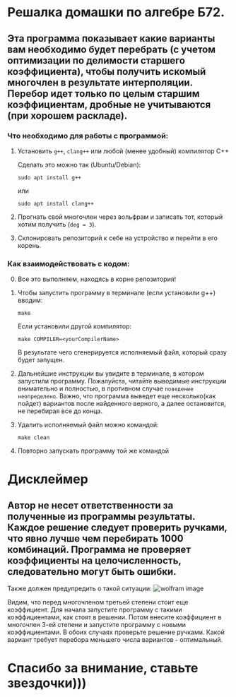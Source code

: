 # Решалка домашки по алгебре Б72.
## Эта программа показывает какие варианты вам необходимо будет перебрать (с учетом оптимизации по делимости старшего коэффициента), чтобы получить искомый многочлен в результате интерполяции. Перебор идет только по целым старшим коэффициентам, дробные не учитываются (при хорошем раскладе).

###  Что необходимо для работы с программой:

1. Установить `g++`, ``clang++`` или любой (менее удобный) компилятор C++
	
 	Сделать это можно так (Ubuntu/Debian):
	```
	sudo apt install g++
	```
	или
	```
	sudo apt install clang++
	```
2. Прогнать свой многочлен через вольфрам и записать тот, который хотим получить (``deg = 3``).
3. Склонировать репозиторий к себе на устройство и перейти в его корень.


### Как взаимодействовать с кодом:
0. Все это выполняем, находясь в корне репозитория!
1. Чтобы запустить программу в терминале (если установили g++) вводим:

	```
	make
	```
 	Если установили другой компилятор:

	```
	make COMPILER=<yourCompilerName>

	```
 

	В результате чего сгенерируется исполняемый файл, который сразу будет запущен.
3. Дальнейшие инструкции вы увидите в терминале, в котором запустили программу. Пожалуйста, читайте выводимые инструкции внимательно и полностью, в противном случае ``поведение неопределено``. Важно, что программа выведет еще несколько(как пойдет) вариантов после найденного верного, а далее остановится, не перебирая все до конца.
4. Удалить исполняемый файл можно командой:
	```
	make clean
	```
 5. Повторно запускать программу той же командой



# Дисклеймер
## Автор не несет ответственности за полученные из программы результаты. Каждое решение следует проверить ручками, что явно лучше чем перебирать 1000 комбинаций. Программа не проверяет коэффициенты на целочисленность, следовательно могут быть ошибки. 
Также должен предупредить о такой ситуации:
![wolfram image](images/wolfram.png)

Видим, что перед многочленом третьей степени стоит еще коэффициент.
Для начала запустите программу с такими коэффициентами, как стоят в решении. Потом внесите коэффициент в многочлен 3-ей степени и запустите программу с новыми коэффициентами. В обоих случаях проверьте решение ручками. Какой вариант требует перебора меньшего числа вариантов - оптимальный.

# Спасибо за внимание, ставьте звездочки)))

